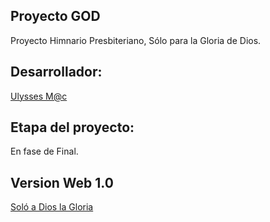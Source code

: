 ## Proyecto GOD

Proyecto Himnario Presbiteriano, Sólo para la Gloria de Dios.

## Desarrollador:
<a href="https://www.linkedin.com/pub/gustavo-ulises-trejo-armenta/94/aa6/262">Ulysses M@c</a>

## Etapa del proyecto:

En fase de Final.

## Version Web 1.0
<a href="http://goddev-byosonet.rhcloud.com/">Soló a Dios la Gloria</a>
